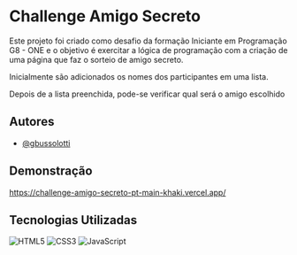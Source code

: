 
# Challenge Amigo Secreto

Este projeto foi criado como desafio da formação Iniciante em Programação G8 - ONE e o objetivo é exercitar a lógica de programação com a criação de uma página que faz o sorteio de amigo secreto.

Inicialmente são adicionados os nomes dos participantes em uma lista.

Depois de a lista preenchida, pode-se verificar qual será o amigo escolhido



## Autores

- [@gbussolotti](https://www.github.com/gbussolotti)


## Demonstração

https://challenge-amigo-secreto-pt-main-khaki.vercel.app/


## Tecnologias Utilizadas
![HTML5](https://img.shields.io/badge/html5-%23E34F26.svg?style=for-the-badge&logo=html5&logoColor=white)
![CSS3](https://img.shields.io/badge/css3-%231572B6.svg?style=for-the-badge&logo=css3&logoColor=white)
![JavaScript](https://img.shields.io/badge/javascript-%23323330.svg?style=for-the-badge&logo=javascript&logoColor=%23F7DF1E)


